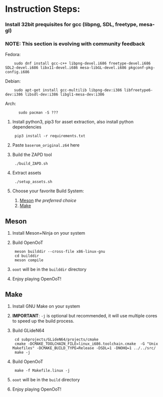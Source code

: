 # Instruction Steps:
### Install 32bit prequisites for gcc (libpng, SDL, freetype, mesa-gl)
### **NOTE**: This section is evolving with community feedback
  Fedora:

        sudo dnf install gcc-c++ libpng-devel.i686 freetype-devel.i686 SDL2-devel.i686 libx11-devel.i686 mesa-libGL-devel.i686 pkgconf-pkg-config.i686
  Debian:

        sudo apt-get install gcc-multilib libpng-dev:i386 libfreetype6-dev:i386 libsdl-dev:i386 libgl1-mesa-dev:i386
  Arch:

          sudo pacman -S ???

1. Install python3, pip3 for asset extraction, also install python dependencies

        pip3 install -r requirements.txt

1. Paste `baserom_original.z64` here
1. Build the ZAPD tool

        ./build_ZAPD.sh
1. Extract assets

        ./setup_assets.sh

1. Choose your favorite Build System:
      1. [Meson](#Meson) *the preferred choice*
      2. [Make](#Make)

## Meson
1. Install Meson+Ninja on your system
1. Build OpenOoT

        meson builddir --cross-file x86-linux-gnu
        cd builddir
        meson compile
1. `ooot` will be in the `builddir` directory
1. Enjoy playing OpenOoT!

## Make
1. Install GNU Make on your system
1. **IMPORTANT**: `-j` is optional but recommended, it will use multiple cores to speed up the build process.
1. Build GLideN64

        cd subprojects/GLideN64/projects/cmake
        cmake -DCMAKE_TOOLCHAIN_FILE=linux_i686.toolchain.cmake  -G "Unix Makefiles" -DCMAKE_BUILD_TYPE=Release -DSDL=1 -DNOHQ=1 ../../src/
        make -j

1. Build OpenOoT

        make -f Makefile.linux -j
1. `ooot` will be in the `build` directory
1. Enjoy playing OpenOoT!